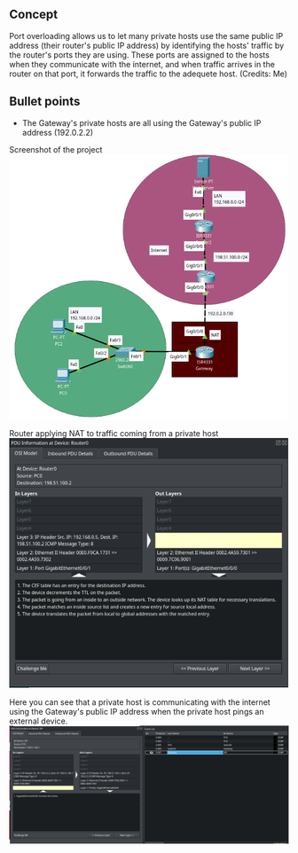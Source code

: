 ## Concept
Port overloading allows us to let many private hosts use the same public IP address (their router's public IP address) by identifying the hosts' traffic by the router's ports they are using. These ports are assigned to the hosts when they communicate with the internet, and when traffic arrives in the router on that port, it forwards the traffic to the adequete host. (Credits: Me)

## Bullet points
- The Gateway's private hosts are all using the Gateway's public IP address (192.0.2.2)

Screenshot of the project
![Screenshot of the project made in Cisco Packet Tracer](port-overloading.png)

Router applying NAT to traffic coming from a private host
![](source-ip-translation-on-router.png)

Here you can see that a private host is communicating with the internet using the Gateway's public IP address when the private host pings an external device.
![Proof of concept of host using Gateway's public IP address to communicate with the Internet](proof-of-concept.png)

